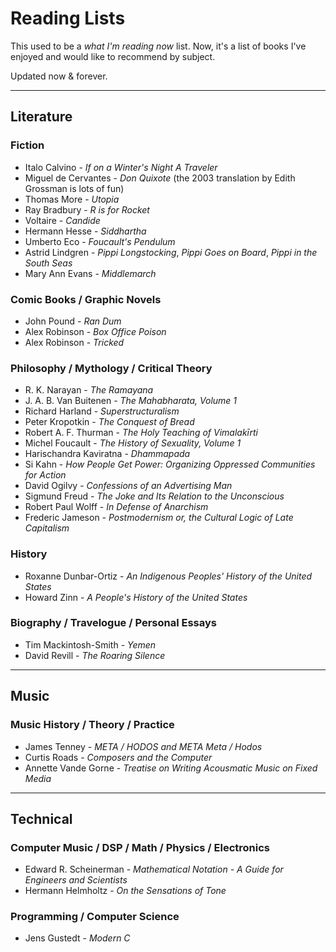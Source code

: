 # Reading Lists

This used to be a *what I'm reading now* list. Now, 
it's a list of books I've enjoyed and would like to 
recommend by subject. 

Updated now & forever.

<hr>

## Literature

### Fiction 

- Italo Calvino - _If on a Winter's Night A Traveler_
- Miguel de Cervantes - _Don Quixote_ (the 2003 translation by Edith Grossman is lots of fun)
- Thomas More - _Utopia_
- Ray Bradbury - _R is for Rocket_
- Voltaire - _Candide_
- Hermann Hesse - _Siddhartha_
- Umberto Eco - _Foucault's Pendulum_
- Astrid Lindgren - _Pippi Longstocking_, _Pippi Goes on Board_, _Pippi in the South Seas_
- Mary Ann Evans - _Middlemarch_

### Comic Books / Graphic Novels

- John Pound - _Ran Dum_
- Alex Robinson - _Box Office Poison_
- Alex Robinson - _Tricked_

### Philosophy / Mythology / Critical Theory

- R. K. Narayan - _The Ramayana_
- J. A. B. Van Buitenen - _The Mahabharata, Volume 1_
- Richard Harland - _Superstructuralism_
- Peter Kropotkin - _The Conquest of Bread_
- Robert A. F. Thurman - _The Holy Teaching of Vimalakīrti_
- Michel Foucault - _The History of Sexuality, Volume 1_
- Harischandra Kaviratna - _Dhammapada_
- Si Kahn - _How People Get Power: Organizing Oppressed Communities for Action_
- David Ogilvy - _Confessions of an Advertising Man_
- Sigmund Freud - _The Joke and Its Relation to the Unconscious_
- Robert Paul Wolff - _In Defense of Anarchism_
- Frederic Jameson - _Postmodernism or, the Cultural Logic of Late Capitalism_

### History

- Roxanne Dunbar-Ortiz - _An Indigenous Peoples' History of the United States_
- Howard Zinn - _A People's History of the United States_

### Biography / Travelogue / Personal Essays

- Tim Mackintosh-Smith - _Yemen_
- David Revill - _The Roaring Silence_

<hr>

## Music

### Music History / Theory / Practice

- James Tenney - _META / HODOS and META Meta / Hodos_
- Curtis Roads - _Composers and the Computer_
- Annette Vande Gorne - _Treatise on Writing Acousmatic Music on Fixed Media_

<hr>

## Technical

### Computer Music / DSP / Math / Physics / Electronics

- Edward R. Scheinerman - _Mathematical Notation - A Guide for Engineers and Scientists_
- Hermann Helmholtz - _On the Sensations of Tone_

### Programming / Computer Science

- Jens Gustedt - _Modern C_

